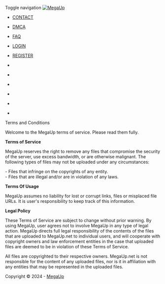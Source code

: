 Toggle navigation [![MegaUp](https://megaup.net/themes/flow/images/main_logo_inverted.png)](https://megaup.net/)

* [CONTACT](https://megaup.net/contact.html)
* [DMCA](https://megaup.net/report_file.html)
* [FAQ](https://megaup.net/faq.html)
* [LOGIN](https://megaup.net/login.html)
* [REGISTER](https://megaup.net/register.html)

* [](http://www.facebook.com/sharer/sharer.php?u=https://megaup.net "Facebook")
* [](https://twitter.com/share?url=https://megaup.net "Twitter")
* [](https://plus.google.com/share?url=https://megaup.net "Google")
* [](https://www.linkedin.com/cws/share?url=https://megaup.net "Linkedin")
* [](http://www.reddit.com/submit?url=https://megaup.net&title=MegaUp "Reddit")
* [](https://pinterest.com/pin/create/bookmarklet/?media=https://megaup.net/themes/flow/frontend_assets/images/icons/favicon/apple-touch-icon-114x114.png&url=https://megaup.net "Pinterest")

Terms and Conditions

Welcome to the MegaUp terms of service. Please read them fully.

**Terms of Service**  
  
MegaUp reserves the right to remove any files that compromise the security of the server, use excess bandwidth, or are otherwise malignant. The following types of files may not be uploaded under any circumstances:  
  
\- Files that infringe on the copyrights of any entity.  
\- Files that are illegal and/or are in violation of any laws.  
  
**Terms Of Usage**  
  
MegaUp assumes no liability for lost or corrupt links, files or misplaced file URLs. It is user's responsibility to keep track of this information.  
  
**Legal Policy**  
  
These Terms of Service are subject to change without prior warning. By using MegaUp, user agrees not to involve MegaUp in any type of legal action. MegaUp directs full legal responsibility of the contents of the files that are uploaded to MegaUp.net to individual users, and will cooperate with copyright owners and law enforcement entities in the case that uploaded files are deemed to be in violation of these Terms of Service.  
  
All files are copyrighted to their respective owners. MegaUp.net is not responsible for the content of any uploaded files, nor is it in affiliation with any entities that may be represented in the uploaded files.  

Copyright © 2024 - [MegaUp](http://megaup.net/)